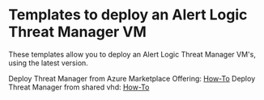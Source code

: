# Templates to deploy an Alert Logic Threat Manager VM


These templates allow you to deploy an Alert Logic Threat Manager VM's, using the latest version.

Deploy Threat Manager from Azure Marketplace Offering: [How-To](https://github.com/alertlogic/al-arm-templates/blob/master/threat-manager/marketplace/README.md)
Deploy Threat Manager from shared vhd: [How-To](https://github.com/alertlogic/al-arm-templates/blob/master/threat-manager/shared_vhd/README.md)
